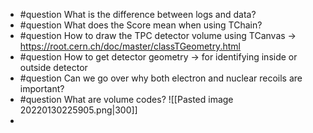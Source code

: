 - #question What is the difference between logs and data?
- #question What does the Score mean when using TChain?
- #question How to draw the TPC detector volume using TCanvas -> https://root.cern.ch/doc/master/classTGeometry.html
- #question How to get detector geometry -> for identifying inside or outside detector
- #question Can we go over why both electron and nuclear recoils are important?
- #question What are volume codes?
![[Pasted image 20220130225905.png|300]]
- 
